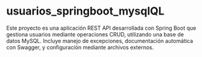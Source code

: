 # usuarios_springboot_mysqlQL
Este proyecto es una aplicación REST API desarrollada con Spring Boot que gestiona usuarios mediante operaciones CRUD, utilizando una base de datos MySQL. Incluye manejo de excepciones, documentación automática con Swagger, y configuración mediante archivos externos.
